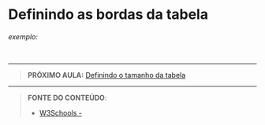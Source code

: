 # Definindo as bordas da tabela





###### exemplo:

``` css
```





***

> **PRÓXIMO AULA:** [Definindo o tamanho da tabela](../13.2-table-size)

***


> **FONTE DO CONTEÚDO**:
>
> - [W3Schools - ]()
